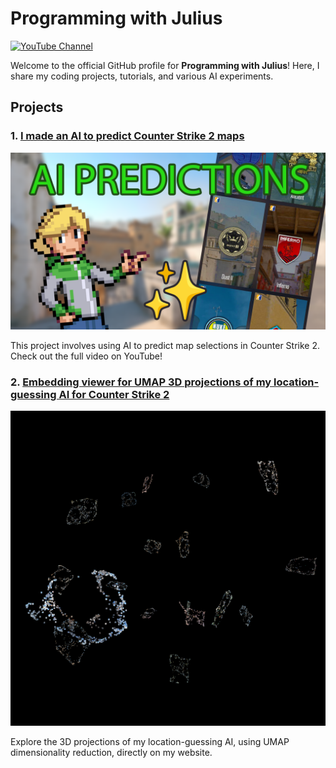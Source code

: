 # Programming with Julius

[![YouTube Channel](https://img.shields.io/badge/YouTube-Programming%20with%20Julius-red?style=flat-square&logo=youtube&link=https://www.youtube.com/@ProgrammingWithJulius)](https://www.youtube.com/@ProgrammingWithJulius)

Welcome to the official GitHub profile for **Programming with Julius**! Here, I share my coding projects, tutorials, and various AI experiments.

## Projects

### 1. [I made an AI to predict Counter Strike 2 maps](https://www.youtube.com/watch?v=RmUy7bBO_dE)
![Counter Strike 2 AI Project](./images/cs2_map_predictor.png)

This project involves using AI to predict map selections in Counter Strike 2. Check out the full video on YouTube!

### 2. [Embedding viewer for UMAP 3D projections of my location-guessing AI for Counter Strike 2](https://cstrike.win/)
![UMAP Embedding Viewer](./images/umap_embedding.png)

Explore the 3D projections of my location-guessing AI, using UMAP dimensionality reduction, directly on my website.
